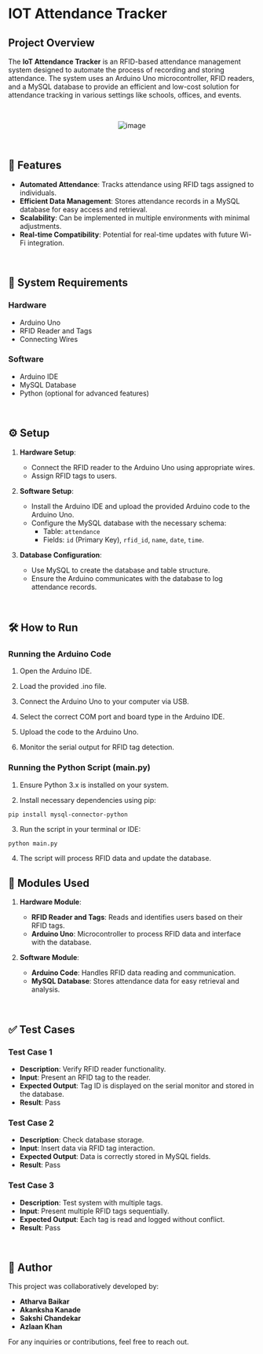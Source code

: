 # IOT Attendance Tracker

## Project Overview

The **IoT Attendance Tracker** is an RFID-based attendance management system designed to automate the process of recording and storing attendance. The system uses an Arduino Uno microcontroller, RFID readers, and a MySQL database to provide an efficient and low-cost solution for attendance tracking in various settings like schools, offices, and events.

<br>

<p align="center">
  <img src="https://github.com/user-attachments/assets/81888998-e2dd-4c56-b6bf-680144c7c911" alt="image">
</p>

<br>

## 🌟 Features
- **Automated Attendance**: Tracks attendance using RFID tags assigned to individuals.
- **Efficient Data Management**: Stores attendance records in a MySQL database for easy access and retrieval.
- **Scalability**: Can be implemented in multiple environments with minimal adjustments.
- **Real-time Compatibility**: Potential for real-time updates with future Wi-Fi integration.

<br>

## 📄 System Requirements

### Hardware
- Arduino Uno
- RFID Reader and Tags
- Connecting Wires

### Software
- Arduino IDE
- MySQL Database
- Python (optional for advanced features)

<br>

## ⚙️ Setup

1. **Hardware Setup**:
   - Connect the RFID reader to the Arduino Uno using appropriate wires.
   - Assign RFID tags to users.

2. **Software Setup**:
   - Install the Arduino IDE and upload the provided Arduino code to the Arduino Uno.
   - Configure the MySQL database with the necessary schema:
     - Table: `attendance`
     - Fields: `id` (Primary Key), `rfid_id`, `name`, `date`, `time`.

3. **Database Configuration**:
   - Use MySQL to create the database and table structure.
   - Ensure the Arduino communicates with the database to log attendance records.

<br>

## 🛠️ How to Run

### Running the Arduino Code

1. Open the Arduino IDE.

2. Load the provided .ino file.

3. Connect the Arduino Uno to your computer via USB.

4. Select the correct COM port and board type in the Arduino IDE.

5. Upload the code to the Arduino Uno.

6. Monitor the serial output for RFID tag detection.

### Running the Python Script (main.py)

1. Ensure Python 3.x is installed on your system.

2. Install necessary dependencies using pip:

```bash
pip install mysql-connector-python
```

3. Run the script in your terminal or IDE:

```python3
python main.py
```

4. The script will process RFID data and update the database.

## 📜 Modules Used

1. **Hardware Module**:
   - **RFID Reader and Tags**: Reads and identifies users based on their RFID tags.
   - **Arduino Uno**: Microcontroller to process RFID data and interface with the database.

2. **Software Module**:
   - **Arduino Code**: Handles RFID data reading and communication.
   - **MySQL Database**: Stores attendance data for easy retrieval and analysis.

<br>

## ✅ Test Cases

### Test Case 1
- **Description**: Verify RFID reader functionality.
- **Input**: Present an RFID tag to the reader.
- **Expected Output**: Tag ID is displayed on the serial monitor and stored in the database.
- **Result**: Pass

### Test Case 2
- **Description**: Check database storage.
- **Input**: Insert data via RFID tag interaction.
- **Expected Output**: Data is correctly stored in MySQL fields.
- **Result**: Pass

### Test Case 3
- **Description**: Test system with multiple tags.
- **Input**: Present multiple RFID tags sequentially.
- **Expected Output**: Each tag is read and logged without conflict.
- **Result**: Pass

<br>

## 🤖 Author
This project was collaboratively developed by:
- **Atharva Baikar**
- **Akanksha Kanade**
- **Sakshi Chandekar**
- **Azlaan Khan**

For any inquiries or contributions, feel free to reach out.
